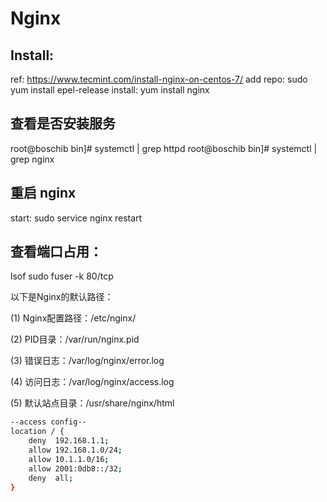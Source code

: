 # Nginx
## Install:
ref: https://www.tecmint.com/install-nginx-on-centos-7/
add repo: sudo yum install epel-release
install: yum install nginx

## 查看是否安装服务
root@boschib bin]# systemctl | grep httpd
root@boschib bin]# systemctl | grep nginx

## 重启 nginx
start: sudo service nginx restart

## 查看端口占用：
lsof
sudo fuser -k 80/tcp

以下是Nginx的默认路径： 

(1) Nginx配置路径：/etc/nginx/

(2) PID目录：/var/run/nginx.pid

(3) 错误日志：/var/log/nginx/error.log 

(4) 访问日志：/var/log/nginx/access.log 

(5) 默认站点目录：/usr/share/nginx/html 

```bash
--access config--
location / {
    deny  192.168.1.1;
    allow 192.168.1.0/24;
    allow 10.1.1.0/16;
    allow 2001:0db8::/32;
    deny  all;
}
```
